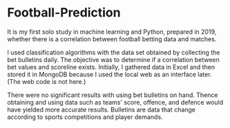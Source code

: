 # Football-Prediction
It is my first solo study in machine learning and Python, prepared in 2019, whether there is a correlation between football betting data and matches.

I used classification algorithms with the data set obtained by collecting the bet bulletins daily. 
The objective was to determine if a correlation between bet values and scoreline exists. 
Initially, I gathered data in Excel and then stored it in MongoDB because I used the local web as an interface later. (The web code is not here.)

There were no significant results with using bet bulletins on hand. Thence obtaining and using data such as teams' score, offence, and defence would have yielded more accurate results.
Bulletins are data that change according to sports competitions and player demands.
